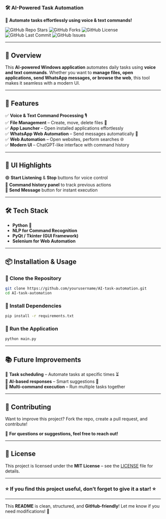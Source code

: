 
### **🛠️ AI-Powered Task Automation**  
🚀 **Automate tasks effortlessly using voice & text commands!**  

![GitHub Repo Stars](https://img.shields.io/github/stars/irfan5122/AI_POWERED_TASK_AUTOMATION?style=social)
![GitHub Forks](https://img.shields.io/github/forks/irfan5122/AI_POWERED_TASK_AUTOMATION?style=social)
![GitHub License](https://img.shields.io/github/license/irfan5122/AI_POWERED_TASK_AUTOMATION)
![GitHub Last Commit](https://img.shields.io/github/last-commit/irfan5122/AI_POWERED_TASK_AUTOMATION)
![GitHub Issues](https://img.shields.io/github/issues/irfan5122/AI_POWERED_TASK_AUTOMATION)

---

## **📌 Overview**  
This **AI-powered Windows application** automates daily tasks using **voice and text commands**. Whether you want to **manage files, open applications, send WhatsApp messages, or browse the web**, this tool makes it seamless with a modern UI.  

---

## **🚀 Features**  
✅ **Voice & Text Command Processing** 🎙️  
✅ **File Management** – Create, move, delete files 📂  
✅ **App Launcher** – Open installed applications effortlessly  
✅ **WhatsApp Web Automation** – Send messages automatically 💬  
✅ **Web Automation** – Open websites, perform searches 🌐  
✅ **Modern UI** – ChatGPT-like interface with command history  

---

## **🎨 UI Highlights**  
🟢 **Start Listening** & **Stop** buttons for voice control  
📝 **Command history panel** to track previous actions  
📩 **Send Message** button for instant execution  

---

## **🛠️ Tech Stack**  
- **Python** 🐍  
- **NLP for Command Recognition**  
- **PyQt / Tkinter (GUI Framework)**  
- **Selenium for Web Automation**  

---

## **📦 Installation & Usage**  
### **🔹 Clone the Repository**  
```bash
git clone https://github.com/yourusername/AI-task-automation.git
cd AI-task-automation
```
### **🔹 Install Dependencies**  
```bash
pip install -r requirements.txt
```
### **🔹 Run the Application**  
```bash
python main.py
```

---

## **📚 Future Improvements**  
🔹 **Task scheduling** – Automate tasks at specific times ⏳  
🔹 **AI-based responses** – Smart suggestions 🤖  
🔹 **Multi-command execution** – Run multiple tasks together  

---

## **📩 Contributing**  
Want to improve this project? Fork the repo, create a pull request, and contribute!  

📧 **For questions or suggestions, feel free to reach out!**  

---

## **📝 License**  
This project is licensed under the **MIT License** – see the [LICENSE](LICENSE) file for details.  

---

### **⭐ If you find this project useful, don’t forget to give it a star! ⭐**  

---

This **README** is clean, structured, and **GitHub-friendly**! Let me know if you need modifications! 🚀
